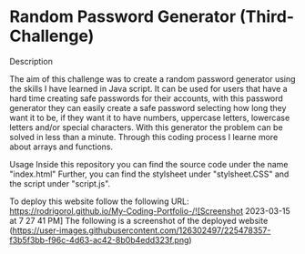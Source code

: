 # Random Password Generator (Third-Challenge)

Description

The aim of this challenge was to create a random password generator using the skills I have learned in Java script. It can be used for users that have a hard time creating safe passwords for their accounts, with this password generator they can easily create a safe password selecting how long they want it to be, if they want it to have numbers, uppercase letters, lowercase letters and/or special characters. With this generator the problem can be solved in less than a minute. Through this coding process I learne more about arrays and functions.

Usage
Inside this repository you can find the source code under the name "index.html" Further, you can find the stylsheet under "stylsheet.CSS" and the script under "script.js".

To deploy this website follow the following URL: https://rodrigorol.github.io/My-Coding-Portfolio-/![Screenshot 2023-03-15 at 7 27 41 PM] The following is a screenshot of the deployed website (https://user-images.githubusercontent.com/126302497/225478357-f3b5f3bb-f96c-4d63-ac42-8b0b4edd323f.png)
